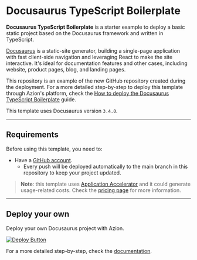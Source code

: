 # Docusaurus TypeScript Boilerplate

**Docusaurus TypeScript Boilerplate** is a starter example to deploy a basic static project based on the Docusaurus framework and written in TypeScript.

[Docusaurus](https://docusaurus.io/) is a static-site generator, building a single-page application with fast client-side navigation and leveraging React to make the site interactive. It's ideal for documentation features and other cases, including website, product pages, blog, and landing pages.

This repository is an example of the new GitHub repository created during the deployment. For a more detailed step-by-step to deploy this template through Azion's platform, check the [How to deploy the Docusaurus TypeScript Boilerplate](https://www.azion.com/en/documentation/products/guides/docusaurus-typescript-boilerplate/) guide.

This template uses Docusaurus version `3.4.0`.

---

## Requirements

Before using this template, you need to:

- Have a [GitHub account](https://github.com/signup).
  - Every push will be deployed automatically to the main branch in this repository to keep your project updated.

> **Note**: this template uses [Application Accelerator](https://www.azion.com/en/documentation/products/build/edge-application/application-accelerator/) and it could generate usage-related costs. Check the [pricing page](https://www.azion.com/en/pricing/) for more information.

---

## Deploy your own

Deploy your own Docusaurus project with Azion.

[![Deploy Button](https://www.azion.com/button/)](https://console.azion.com/create/docusaurus/docusaurus-boilerplate-typescript "Deploy with Azion")

For a more detailed step-by-step, check the [documentation](https://www.azion.com/en/documentation/products/guides/docusaurus-typescript-boilerplate/).
